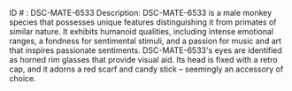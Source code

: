 ID # : DSC-MATE-6533
Description: DSC-MATE-6533 is a male monkey species that possesses unique features distinguishing it from primates of similar nature. It exhibits humanoid qualities, including intense emotional ranges, a fondness for sentimental stimuli, and a passion for music and art that inspires passionate sentiments. DSC-MATE-6533's eyes are identified as horned rim glasses that provide visual aid. Its head is fixed with a retro cap, and it adorns a red scarf and candy stick – seemingly an accessory of choice.